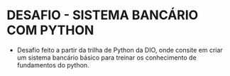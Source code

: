 # DESAFIO - SISTEMA BANCÁRIO COM PYTHON

- Desafio feito a partir da trilha de Python da DIO, onde consite em criar um sistema bancário básico para treinar os conhecimento de fundamentos do python.
